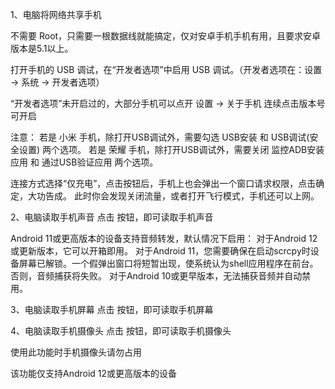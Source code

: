 1、电脑将网络共享手机

不需要 Root，只需要一根数据线就能搞定，仅对安卓手机手机有用，且要求安卓版本是5.1以上。

打开手机的 USB 调试，在“开发者选项”中启用 USB 调试。（开发者选项在：设置 -> 系统 -> 开发者选项）

“开发者选项”未开启过的，大部分手机可以点开 设置 -> 关于手机 连续点击版本号可开启


注意：
若是 小米 手机，除打开USB调试外，需要勾选 USB安装 和 USB调试(安全设置) 两个选项。
若是 荣耀 手机，除打开USB调试外，需要关闭 监控ADB安装应用 和 通过USB验证应用 两个选项。

连接方式选择“仅充电”，点击按钮后，手机上也会弹出一个窗口请求权限，点击确定，大功告成。
此时你会发现关闭流量，或者打开飞行模式，手机还可以上网。

2、电脑读取手机声音
点击  按钮，即可读取手机声音

Android 11或更高版本的设备支持音频转发，默认情况下启用：
对于Android 12或更新版本，它可以开箱即用。
对于Android 11，您需要确保在启动scrcpy时设备屏幕已解锁。一个假弹出窗口将短暂出现，使系统认为shell应用程序在前台。否则，音频捕获将失败。
对于Android 10或更早版本，无法捕获音频并自动禁用。

3、电脑读取手机屏幕
点击  按钮，即可读取手机屏幕

4、电脑读取手机摄像头
点击  按钮，即可读取手机摄像头

使用此功能时手机摄像头请勿占用

该功能仅支持Android 12或更高版本的设备
